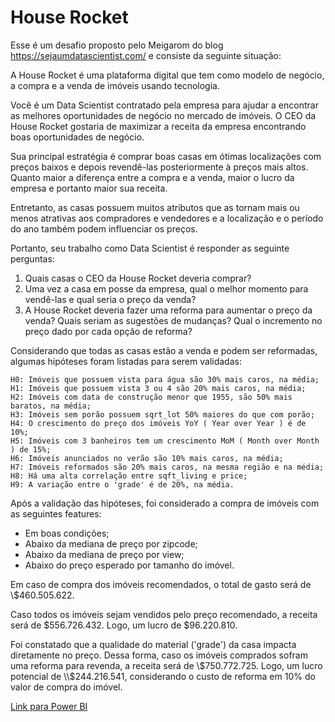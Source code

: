 # House Rocket

Esse é um desafio proposto pelo Meigarom do blog https://sejaumdatascientist.com/ e consiste da seguinte situação:

A House Rocket é uma plataforma digital que tem como modelo de negócio, a compra e a venda de imóveis usando tecnologia.

Você é um Data Scientist contratado pela empresa para ajudar a encontrar as melhores oportunidades de negócio no mercado de imóveis. O CEO da House Rocket gostaria de maximizar a receita da empresa encontrando boas oportunidades de negócio.

Sua principal estratégia é comprar boas casas em ótimas localizações com preços baixos e depois revendê-las posteriormente à preços mais altos. Quanto maior a diferença entre a compra e a venda, maior o lucro da empresa e portanto maior sua receita.

Entretanto, as casas possuem muitos atributos que as tornam mais ou menos atrativas aos compradores e vendedores e a localização e o período do ano também podem influenciar os preços.

Portanto, seu trabalho como Data Scientist é responder as seguinte perguntas:

1. Quais casas o CEO da House Rocket deveria comprar?
2. Uma vez a casa em posse da empresa, qual o melhor momento para vendê-las e qual seria o preço da venda?
3. A House Rocket deveria fazer uma reforma para aumentar o preço da venda? Quais seriam as sugestões de mudanças? Qual o incremento no preço dado por cada opção de reforma?

Considerando que todas as casas estão a venda e podem ser reformadas, algumas hipóteses foram listadas para serem validadas:

    H0: Imóveis que possuem vista para água são 30% mais caros, na média; 
    H1: Imóveis que possuem vista 3 ou 4 são 20% mais caros, na média;
    H2: Imóveis com data de construção menor que 1955, são 50% mais baratos, na média; 
    H3: Imóveis sem porão possuem sqrt_lot 50% maiores do que com porão; 
    H4: O crescimento do preço dos imóveis YoY ( Year over Year ) é de 10%; 
    H5: Imóveis com 3 banheiros tem um crescimento MoM ( Month over Month ) de 15%; 
    H6: Imóveis anunciados no verão são 10% mais caros, na média;
    H7: Imóveis reformados são 20% mais caros, na mesma região e na média;
    H8: Há uma alta correlação entre sqft_living e price;
    H9: A variação entre o 'grade' é de 20%, na média.

Após a validação das hipóteses, foi considerado a compra de imóveis com as seguintes features:
- Em boas condições;
- Abaixo da mediana de preço por zipcode;
- Abaixo da mediana de preço por view;
- Abaixo do preço esperado por tamanho do imóvel.

Em caso de compra dos imóveis recomendados, o total de gasto será de \\$460.505.622.

Caso todos os imóveis sejam vendidos pelo preço recomendado, a receita será de \$556.726.432. Logo, um lucro de \$96.220.810.

Foi constatado que a qualidade do material ('grade') da casa impacta diretamente no preço. Dessa forma, caso os imóveis comprados sofram uma reforma para revenda, a receita será de \\$750.772.725. Logo, um lucro potencial de \\$244.216.541, considerando o custo de reforma em 10% do valor de compra do imóvel.

<a href="https://app.powerbi.com/view?r=eyJrIjoiYjUzZTgyNTYtYWJmNi00YjFjLTlhN2EtYTA1NmUyZjg0Yzg0IiwidCI6IjY5ZGM3ZWRlLWM1MzAtNDIzZS1iOGFhLWViZmJlNTdlYWMwOSJ9">Link para Power BI</a>
